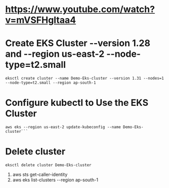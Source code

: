 # https://www.youtube.com/watch?v=mVSFHgItaa4

# Create EKS Cluster  --version 1.28 and  --region us-east-2  --node-type=t2.small

    eksctl create cluster --name Demo-Eks-cluster --version 1.31 --nodes=1 --node-type=t2.small --region ap-south-1

# Configure kubectl to Use the EKS Cluster

    aws eks --region us-east-2 update-kubeconfig --name Demo-Eks-cluster```

# Delete cluster
    eksctl delete cluster Demo-Eks-cluster


1. aws sts get-caller-identity
2. aws eks list-clusters --region ap-south-1